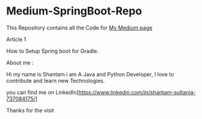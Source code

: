# Medium-SpringBoot-Repo

This Repository contains all the Code for [My Medium page](https://medium.com/@unknown.underme) 


Article 1 

How to Setup Spring boot for Gradle. 


About me :


Hi my name is Shantam i am A Java and Python Developer, I love to contribute and learn new Technologies. 

you can find me on LinkedIn[https://www.linkedin.com/in/shantam-sultania-737084175/]

Thanks for the visit 
